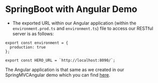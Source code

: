 # SpringBoot with Angular Demo
- The exported URL within our Angular application (within the `environment.prod.ts` and `environment.ts`) file to access our RESTful server is as follows:

```
export const environment = {
  production: true
};

export const HERO_URL = `http://localhost:8090/`;
```

The Angular application is that same as we created in our SpringMVCAngular demo which you can find [here](https://github.com/201026-reston-java-msa/demos/tree/main/week6/SpringMVCAngular/angular-hero).

